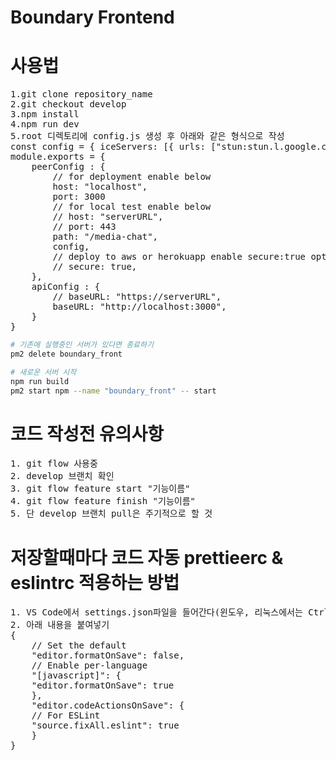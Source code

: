 # Boundary Frontend

<h1>사용법</h1>
<pre>
1.git clone repository_name
2.git checkout develop
3.npm install
4.npm run dev
5.root 디렉토리에 config.js 생성 후 아래와 같은 형식으로 작성
const config = { iceServers: [{ urls: ["stun:stun.l.google.com:19302"] }] };
module.exports = {
    peerConfig : {
        // for deployment enable below
        host: "localhost",
        port: 3000
        // for local test enable below
        // host: "serverURL",
        // port: 443
        path: "/media-chat",
        config,
        // deploy to aws or herokuapp enable secure:true option
        // secure: true,
    },
    apiConfig : {
        // baseURL: "https://serverURL",
		baseURL: "http://localhost:3000",
    }
}
</pre>

```bash
# 기존에 실행중인 서버가 있다면 종료하기
pm2 delete boundary_front

# 새로운 서버 시작
npm run build
pm2 start npm --name "boundary_front" -- start
```

<h1>코드 작성전 유의사항</h1>
<pre>
1. git flow 사용중
2. develop 브랜치 확인
3. git flow feature start "기능이름"
4. git flow feature finish "기능이름"
5. 단 develop 브랜치 pull은 주기적으로 할 것
</pre>

<h1>저장할때마다 코드 자동 prettieerc & eslintrc 적용하는 방법</h1>
<pre>
1. VS Code에서 settings.json파일을 들어간다(윈도우, 리눅스에서는 Ctrl + ,, 맥에서는 Cmd + , 를 누르고 오른쪽 위에 작은 문서 아이콘 누르면 settings.json 볼 수 있음)
2. 아래 내용을 붙여넣기
{
    // Set the default
    "editor.formatOnSave": false,
    // Enable per-language
    "[javascript]": {
    "editor.formatOnSave": true
    },
    "editor.codeActionsOnSave": {
    // For ESLint
    "source.fixAll.eslint": true
    }
}
</pre>
